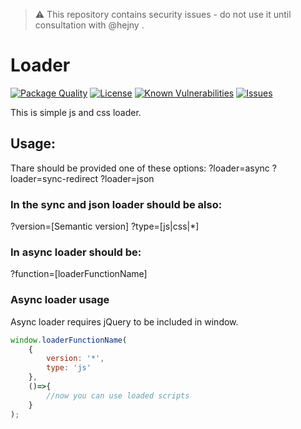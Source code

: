 > :warning: This repository contains security issues - do not use it until consultation with @hejny .

# Loader

<!--Badges-->

 [![Package Quality](https://packagequality.com/shield/loader.svg)](https://packagequality.com/#?package=loader)
 [![License](https://img.shields.io/github/license/hejny/loader.svg?style=flat)](https://raw.githubusercontent.com/hejny/loader/master/LICENSE)
 [![Known Vulnerabilities](https://snyk.io/test/github/hejny/loader/badge.svg)](https://snyk.io/test/github/hejny/loader)
 [![Issues](https://img.shields.io/github/issues/hejny/loader.svg?style=flat)](https://github.com/hejny/loader/issues)

<!--/Badges-->

This is simple js and css loader.

## Usage:

Thare should be provided one of these options:
?loader=async
?loader=sync-redirect
?loader=json

### In the sync and json loader should be also:
?version=[Semantic version]
?type=[js|css|*]

### In async loader should be:
?function=[loaderFunctionName]

### Async loader usage

Async loader requires jQuery to be included in window.

```javascript
window.loaderFunctionName(
    {
        version: '*',
        type: 'js'
    },
    ()=>{
        //now you can use loaded scripts
    }
);
```
